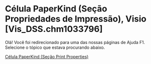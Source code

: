 
# Célula PaperKind (Seção Propriedades de Impressão), Visio [Vis_DSS.chm1033796]

Olá! Você foi redirecionado para uma das nossas páginas de Ajuda F1. Selecione o tópico que estava procurando abaixo.

[Célula PaperKind (Seção Print Properties)](http://msdn.microsoft.com/library/b2c9616f-a144-eb99-54b6-b53745c7b4d6%28Office.15%29.aspx)
